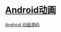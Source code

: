 # [Android动画](https://blog.csdn.net/u013478336/article/details/52207314?locationNum=14&fps=1)

[Android 动画源码](https://github.com/aosp-mirror/platform_frameworks_support/tree/androidx-master-dev/animation/src/main/java/androidx/animation)